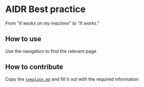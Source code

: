 # AIDR Best practice

*From "It works on my machine" to "It works."*

## How to use

Use the navigation to find the relevant page

## How to contribute

Copy the [`template.md`](./template.md) and fill it out with the required information
